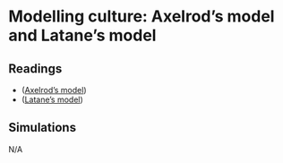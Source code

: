 # **Modelling culture: Axelrod’s model and Latane’s model**

## Readings

- ([Axelrod’s model](https://ndg.asc.upenn.edu/wp-content/uploads/2016/04/Axelrod-1997-JCR.pdf)) 
- ([Latane’s model](https://pcl.sitehost.iu.edu/rgoldsto/complex/nowak90.pdf))


## Simulations

N/A
